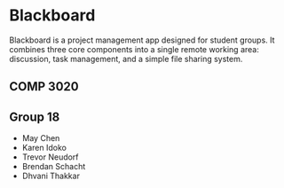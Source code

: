 # Blackboard

Blackboard is a project management app designed for student groups. It combines three core components into a single remote working area: discussion, task management, and a simple file sharing system.

## COMP 3020
## Group 18
- May Chen
- Karen Idoko
- Trevor Neudorf
- Brendan Schacht
- Dhvani Thakkar